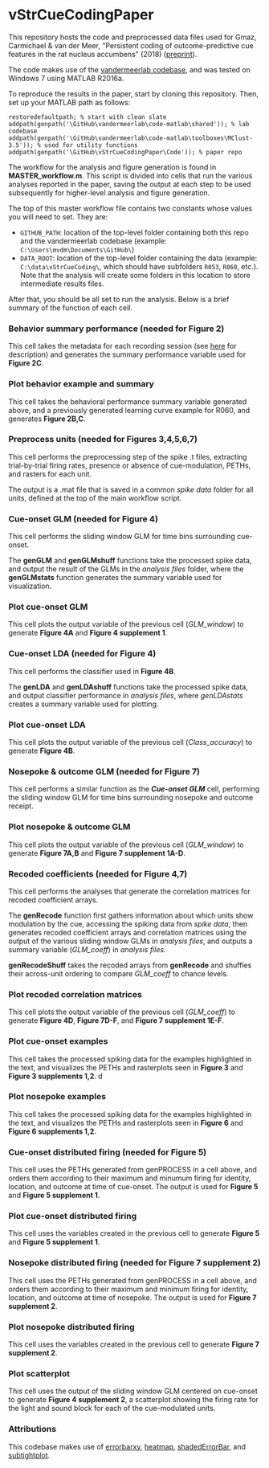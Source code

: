 # vStrCueCodingPaper


This repository hosts the code and preprocessed data files used for Gmaz,
Carmichael & van der Meer, "Persistent coding of outcome-predictive cue features in the rat nucleus accumbens" (2018) ([preprint](https://www.biorxiv.org/content/early/2018/08/27/300251)).

The code makes use of the [vandermeerlab codebase](https://github.com/vandermeerlab/vandermeerlab), and was tested on Windows 7 using MATLAB R2016a.

To reproduce the results in the paper, start by cloning this repository. Then, set up your MATLAB path as follows:

```
restoredefaultpath; % start with clean slate
addpath(genpath('\GitHub\vandermeerlab\code-matlab\shared')); % lab codebase
addpath(genpath('\GitHub\vandermeerlab\code-matlab\toolboxes\MClust-3.5')); % used for utility functions
addpath(genpath('\GitHub\vStrCueCodingPaper\Code')); % paper repo
```
The workflow for the analysis and figure generation is found in **MASTER_workflow.m**. This script is divided into cells that run the various analyses reported in the paper, saving the output at each step to be used subsequently for higher-level analysis and figure generation. 

The top of this master workflow file contains two constants whose values you will need to set. They are:
  * `GITHUB_PATH`: location of the top-level folder containing both this repo and the vandermeerlab codebase (example: `C:\Users\mvdm\Documents\GitHub\`)
  * `DATA_ROOT`: location of the top-level folder containing the data (example: `C:\data\vStrCueCoding\`, which should have subfolders `R053`, `R060`, etc.). Note that the analysis will create some folders in this location to store intermediate results files.

After that, you should be all set to run the analysis. Below is a brief summary of the function of each cell.

### Behavior summary performance (needed for Figure 2)

This cell takes the metadata for each recording session (see [here]() for description) and generates the summary performance variable used for **Figure 2C**.

### Plot behavior example and summary

This cell takes the behavioral performance summary variable generated above, and a previously generated learning curve example for R060, and generates **Figure 2B,C**.

### Preprocess units (needed for Figures 3,4,5,6,7) 

This cell performs the preprocessing step of the spike .t files, extracting trial-by-trial firing rates, presence or absence of cue-modulation, PETHs, and rasters for each unit. 

The output is a .mat file that is saved in a common *spike data* folder for all units, defined at the top of the main workflow script. 

### Cue-onset GLM (needed for Figure 4)

This cell performs the sliding window GLM for time bins surrounding cue-onset.

The **genGLM** and **genGLMshuff** functions take the processed spike data, and output the result of the GLMs in the *analysis files* folder, where the **genGLMstats** function generates the summary variable used for visualization. 

### Plot cue-onset GLM

This cell plots the output variable of the previous cell (*GLM_window*) to generate **Figure 4A** and **Figure 4 supplement 1**.

### Cue-onset LDA (needed for Figure 4)

This cell performs the classifier used in **Figure 4B**.

The **genLDA** and **genLDAshuff** functions take the processed spike data, and output classifier performance in *analysis files*, where *genLDAstats* creates a summary variable used for plotting.

### Plot cue-onset LDA

This cell plots the output variable of the previous cell (*Class_accuracy*) to generate **Figure 4B**.

### Nosepoke & outcome GLM (needed for Figure 7)

This cell performs a similar function as the **_Cue-onset GLM_** cell, performing the sliding window GLM for time bins surrounding nosepoke and outcome receipt.

### Plot nosepoke & outcome GLM

This cell plots the output variable of the previous cell (*GLM_window*) to generate **Figure 7A,B** and **Figure 7 supplement 1A-D**.

### Recoded coefficients (needed for Figure 4,7)

This cell performs the analyses that generate the correlation matrices for recoded coefficient arrays.

The **genRecode** function first gathers information about which units show modulation by the cue, accessing the spiking data from *spike data*, then generates recoded coefficient arrays and correlation matrices using the output of the various sliding window GLMs in *analysis files*, and outputs a summary variable (*GLM_coeff*) in *analysis files*.

**genRecodeShuff** takes the recoded arrays from **genRecode** and shuffles their across-unit ordering to compare *GLM_coeff* to chance levels.

### Plot recoded correlation matrices

This cell plots the output variable of the previous cell (*GLM_coeff*) to generate **Figure 4D**, **Figure 7D-F**, and **Figure 7 supplement 1E-F**.

### Plot cue-onset examples

This cell takes the processed spiking data for the examples highlighted in the text, and visualizes the PETHs and rasterplots seen in **Figure 3** and **Figure 3 supplements 1,2**.
d
### Plot nosepoke examples

This cell takes the processed spiking data for the examples highlighted in the text, and visualizes the PETHs and rasterplots seen in **Figure 6** and **Figure 6 supplements 1,2**.

### Cue-onset distributed firing (needed for Figure 5)

This cell uses the PETHs generated from genPROCESS in a cell above, and orders them according to their maximum and minumum firing for identity, location, and outcome at time of cue-onset. The output is used for **Figure 5** and **Figure 5 supplement 1**.

### Plot cue-onset distributed firing

This cell uses the variables created in the previous cell to generate **Figure 5** and **Figure 5 supplement 1**.

### Nosepoke distributed firing (needed for Figure 7 supplement 2)

This cell uses the PETHs generated from genPROCESS in a cell above, and orders them according to their maximum and minimum firing for identity, location, and outcome at time of nosepoke. The output is used for **Figure 7 supplement 2**.

### Plot nosepoke distributed firing

This cell uses the variables created in the previous cell to generate **Figure 7 supplement 2**.

### Plot scatterplot

This cell uses the output of the sliding window GLM centered on cue-onset to generate **Figure 4 supplement 2**, a scatterplot showing the firing rate for the light and sound block for each of the cue-modulated units.

### Attributions

This codebase makes use of [errorbarxy](https://www.mathworks.com/matlabcentral/fileexchange/4065-errorbarxy), [heatmap](https://www.mathworks.com/matlabcentral/fileexchange/24253-customizable-heat-maps), [shadedErrorBar](https://www.mathworks.com/matlabcentral/fileexchange/26311-raacampbell-shadederrorbar), and [subtightplot](https://www.mathworks.com/matlabcentral/fileexchange/39664-subtightplot).
